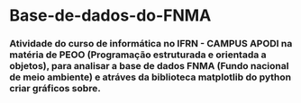 # Base-de-dados-do-FNMA

### Atividade do curso de informática no IFRN - CAMPUS APODI na matéria de PEOO (Programação estruturada e orientada a objetos), para analisar a base de dados FNMA (Fundo nacional de meio ambiente) e atráves da biblioteca matplotlib do python criar gráficos sobre.
